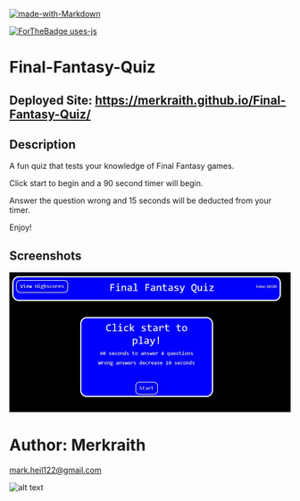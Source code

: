 [![made-with-Markdown](https://img.shields.io/badge/Made%20with-Markdown-1f425f.svg)](http://commonmark.org)

[![ForTheBadge uses-js](http://ForTheBadge.com/images/badges/uses-js.svg)](http://ForTheBadge.com)


# Final-Fantasy-Quiz 

## Deployed Site: https://merkraith.github.io/Final-Fantasy-Quiz/

## Description
A fun quiz that tests your knowledge of Final Fantasy games.

Click start to begin and a 90 second timer will begin.

Answer the question wrong and 15 seconds will be deducted from your timer.

Enjoy!

## Screenshots

![ffquiz](/ffquiz.jpg)


# Author: Merkraith

mark.heil122@gmail.com

![alt text](https://github.com/Merkraith.png)


